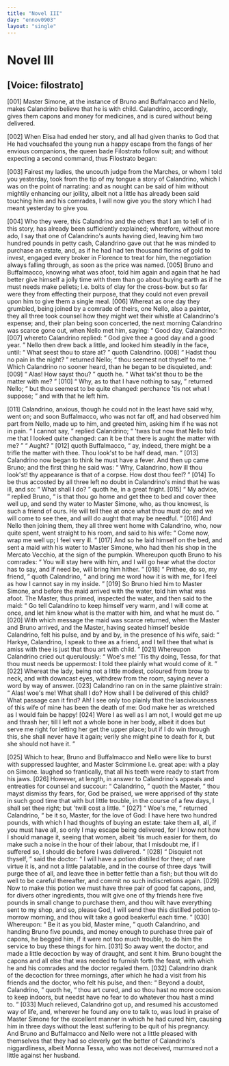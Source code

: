 ```yaml
---
title: "Novel III"
day: "ennov0903"
layout: "single"
---
```

<div id="nov0903" type="novella" who="filostrato">
 <h1>
  Novel III
 </h1>
 <p>
  <h2>
   [Voice: filostrato]
  </h2>
 </p>
 <argument>
  <p>
   <a name="p09030001">
    [001]
   </a>
   Master Simone, at the instance of Bruno and Buffalmacco
 and Nello, makes Calandrino believe that he is with
 child. Calandrino, accordingly, gives them capons and
 money for medicines, and is cured without being
 delivered.
  </p>
 </argument>
 <div3 type="commentary" who="author">
  <p>
   <a name="p09030002">
    [002]
   </a>
   When
   Elisa had ended her story, and all had given thanks to
 God that He had vouchsafed the young nun a happy escape from
 the fangs of her envious companions, the queen bade Filostrato follow
 suit; and without expecting a second command, thus Filostrato
 began:
  </p>
 </div3>
 <div3 type="commentary" who="filostrato">
  <p>
   <a name="p09030003">
    [003]
   </a>
   Fairest my ladies, the uncouth judge from the Marches, or
 whom I told you yesterday, took from the tip of my tongue a story
 of Calandrino, which I was on the point of narrating: and as nought
 can be said of him without mightily enhancing our jollity, albeit not
 a little has already been said touching him and his comrades, I will
 now give you the story which I had meant yesterday to give you.
  </p>
 </div3>
 <p>
  <a name="p09030004">
   [004]
  </a>
  Who they were, this Calandrino and the others that I am to tell of
 in this story, has already been sufficiently explained; wherefore,
 without more ado, I say that one of Calandrino's aunts having died,
 leaving him two hundred pounds in petty cash, Calandrino gave out
 that he was minded to purchase an estate, and, as if he had had ten
 thousand florins of gold to invest, engaged every broker in Florence
 to treat for him, the negotiation always falling through, as soon as
 the price was named.
  <a name="p09030005">
   [005]
  </a>
  Bruno and Buffalmacco, knowing what was
 afoot, told him again and again that he had better give himself a
 jolly time with them than go about buying earth as if he must needs
 make pellets;
  <note>
   I.e.
   bolts of clay for the cross-bow.
  </note>
  but
 so far were they from effecting their purpose,
  that they could not even prevail upon him to give them a single
 meal.
  <a name="p09030006">
   [006]
  </a>
  Whereat as one day they grumbled, being joined by a comrade
 of theirs, one Nello, also a painter, they all three took counsel how
 they might wet their whistle at Calandrino's expense; and, their
 plan being soon concerted, the next morning Calandrino was scarce
 gone out, when Nello met him, saying:
  <q direct="unspecified">
   Good day, Calandrino:
  </q>
  <a name="p09030007">
   [007]
  </a>
  whereto Calandrino replied:
  <q direct="unspecified">
   God give thee a good day and a
 good year.
  </q>
  Nello then drew back a little, and looked him steadily
 in the face, until:
  <q direct="unspecified">
   What seest thou to stare at?
  </q>
  quoth Calandrino.
  <a name="p09030008">
   [008]
  </a>
  <q direct="unspecified">
   Hadst thou no pain in the night?
  </q>
  returned Nello;
  <q direct="unspecified">
   thou
 seemest not thyself to me.
  </q>
  Which Calandrino no sooner heard,
 than he began to be disquieted, and:
  <a name="p09030009">
   [009]
  </a>
  <q direct="unspecified">
   Alas! How sayst thou?
  </q>
  quoth he.
  <q direct="unspecified">
   What tak'st thou to be the matter with me?
  </q>
  <a name="p09030010">
   [010]
  </a>
  <q direct="unspecified">
   Why,
 as to that I have nothing to say,
  </q>
  returned Nello;
  <q direct="unspecified">
   but thou
 seemest to be quite changed: perchance 'tis not what I suppose;
  </q>
  and with that he left him.
 </p>
 <p>
  <a name="p09030011">
   [011]
  </a>
  Calandrino, anxious, though he could not in the least have said
 why, went on; and soon Buffalmacco, who was not far off, and had
 observed him part from Nello, made up to him, and greeted him,
 asking him if he was not in pain.
  <q direct="unspecified">
   I cannot say,
  </q>
  replied Calandrino;
  <q direct="unspecified">
   'twas but now that Nello told me that I looked quite changed:
 can it be that there is aught the matter with me?
  </q>
  <q direct="unspecified">
   Aught?
  </q>
  <a name="p09030012">
   [012]
  </a>
  quoth Buffalmacco,
  <q direct="unspecified">
   ay, indeed, there might be a trifle the matter
 with thee. Thou look'st to be half dead, man.
  </q>
  <a name="p09030013">
   [013]
  </a>
  Calandrino now
 began to think he must have a fever. And then up came Bruno;
 and the first thing he said was:
  <q direct="unspecified">
   Why, Calandrino, how ill thou
 look'st! thy appearance is that of a corpse. How dost thou feel?
  </q>
  <a name="p09030014">
   [014]
  </a>
  To be thus accosted by all three left no doubt in Calandrino's mind
 that he was ill, and so:
  <q direct="unspecified">
   What shall I do?
  </q>
  quoth he, in a great
 fright.
  <a name="p09030015">
   [015]
  </a>
  <q direct="unspecified">
   My advice,
  </q>
  replied Bruno,
  <q direct="unspecified">
   is that thou go home and
 get thee to bed and cover thee well up, and send thy water to
 Master Simone, who, as thou knowest, is such a friend of ours. He
 will tell thee at once what thou must do; and we will come to see
 thee, and will do aught that may be needful.
  </q>
  <a name="p09030016">
   [016]
  </a>
  And Nello then
 joining them, they all three went home with Calandrino, who, now
 quite spent, went straight to his room, and said to his wife:
  <q direct="unspecified">
   Come
 now, wrap me well up; I feel very ill.
  </q>
  <a name="p09030017">
   [017]
  </a>
  And so he laid himself on
 the bed, and sent a maid with his water to Master Simone, who had
 then his shop in the Mercato Vecchio, at the sign of the pumpkin.
  Whereupon quoth Bruno to his comrades:
  <q direct="unspecified">
   You will stay here
 with him, and I will go hear what the doctor has to say, and if need
 be, will bring him hither.
  </q>
  <a name="p09030018">
   [018]
  </a>
  <q direct="unspecified">
   Prithee, do so, my friend,
  </q>
  quoth
 Calandrino,
  <q direct="unspecified">
   and bring me word how it is with me, for I feel as
 how I cannot say in my inside.
  </q>
  <a name="p09030019">
   [019]
  </a>
  So Bruno hied him to Master
 Simone, and before the maid arrived with the water, told him what
 was afoot. The Master, thus primed, inspected the water, and then
 said to the maid:
  <q direct="unspecified">
   Go tell Calandrino to keep himself very warm,
 and I will come at once, and let him know what is the matter with
 him, and what he must do.
  </q>
  <a name="p09030020">
   [020]
  </a>
  With which message the maid was
 scarce returned, when the Master and Bruno arrived, and the Master,
 having seated himself beside Calandrino, felt his pulse, and by and by,
 in the presence of his wife, said:
  <q direct="unspecified">
   Harkye, Calandrino, I speak to
 thee as a friend, and I tell thee that what is amiss with thee is just
 that thou art with child.
  </q>
  <a name="p09030021">
   [021]
  </a>
  Whereupon Calandrino cried out querulously:
  <q direct="unspecified">
   Woe's me! 'Tis thy doing, Tessa, for that thou must
 needs be uppermost: I told thee plainly what would come of it.
  </q>
  <a name="p09030022">
   [022]
  </a>
  Whereat the lady, being not a little modest, coloured from brow to
 neck, and with downcast eyes, withdrew from the room, saying
 never a word by way of answer.
  <a name="p09030023">
   [023]
  </a>
  Calandrino ran on in the same
 plaintive strain:
  <q direct="unspecified">
   Alas! woe's me! What shall I do? How shall
 I be delivered of this child? What passage can it find? Ah! I see
 only too plainly that the lasciviousness of this wife of mine has been
 the death of me: God make her as wretched as I would fain be
 happy!
   <a name="p09030024">
    [024]
   </a>
   Were I as well as I am not, I would get me up and thrash
 her, till I left not a whole bone in her body, albeit it does but serve
 me right for letting her get the upper place; but if I do win through
 this, she shall never have it again; verily she might pine to death for
 it, but she should not have it.
  </q>
 </p>
 <p>
  <a name="p09030025">
   [025]
  </a>
  Which to hear, Bruno and Buffalmacco and Nello were like to
 burst with suppressed laughter, and Master Scimmione
  <note>
   I.e.
   great
 ape: with a play on Simone.
  </note>
  laughed so
 frantically, that all his teeth were ready to start from his jaws.
  <a name="p09030026">
   [026]
  </a>
  However,
 at length, in answer to Calandrino's appeals and entreaties for
 counsel and succour:
  <q direct="unspecified">
   Calandrino,
  </q>
  quoth the Master,
  <q direct="unspecified">
   thou
 mayst dismiss thy fears, for, God be praised, we were apprised of thy
 state in such good time that with but little trouble, in the course of a
 few days, I shall set thee right; but 'twill cost a little.
  </q>
  <a name="p09030027">
   [027]
  </a>
  <q direct="unspecified">
   Woe's
   me,
  </q>
  returned Calandrino,
  <q direct="unspecified">
   be it so, Master, for the love of God:
 I have here two hundred pounds, with which I had thoughts of buying
 an estate: take them all, all, if you must have all, so only I may escape
 being delivered, for I know not how I should manage it, seeing that
 women, albeit 'tis much easier for them, do make such a noise in
 the hour of their labour, that I misdoubt me, if I suffered so, I should
 die before I was delivered.
  </q>
  <a name="p09030028">
   [028]
  </a>
  <q direct="unspecified">
   Disquiet not thyself,
  </q>
  said the
 doctor:
  <q direct="unspecified">
   I will have a potion distilled for thee; of rare virtue it is, and not
 a little palatable, and in the course of three days 'twill purge thee of
 all, and leave thee in better fettle than a fish; but thou wilt do well
 to be careful thereafter, and commit no such indiscretions again.
   <a name="p09030029">
    [029]
   </a>
   Now to make this potion we must have three pair of good fat
 capons, and, for divers other ingredients, thou wilt give one of thy
 friends here five pounds in small change to purchase them, and thou
 wilt have everything sent to my shop, and so, please God, I will
 send thee this distilled potion to-morrow morning, and thou wilt
 take a good beakerful each time.
  </q>
  <a name="p09030030">
   [030]
  </a>
  Whereupon:
  <q direct="unspecified">
   Be it as you
 bid, Master mine,
  </q>
  quoth Calandrino, and handing Bruno five
 pounds, and money enough to purchase three pair of capons, he
 begged him, if it were not too much trouble, to do him the service
 to buy these things for him.
  <a name="p09030031">
   [031]
  </a>
  So away went the doctor, and made a
 little decoction by way of draught, and sent it him. Bruno bought
 the capons and all else that was needed to furnish forth the feast,
 with which he and his comrades and the doctor regaled them.
  <a name="p09030032">
   [032]
  </a>
  Calandrino drank of the decoction for three mornings, after which
 he had a visit from his friends and the doctor, who felt his pulse, and
 then:
  <q direct="unspecified">
   Beyond a doubt, Calandrino,
  </q>
  quoth he,
  <q direct="unspecified">
   thou art cured,
 and so thou hast no more occasion to keep indoors, but needst have
 no fear to do whatever thou hast a mind to.
  </q>
  <a name="p09030033">
   [033]
  </a>
  Much relieved,
 Calandrino got up, and resumed his accustomed way of life, and,
 wherever he found any one to talk to, was loud in praise of
 Master Simone for the excellent manner in which he had cured
 him, causing him in three days without the least suffering to
 be quit of his pregnancy. And Bruno and Buffalmacco and
 Nello were not a little pleased with themselves that they had so
 cleverly got the better of Calandrino's niggardliness, albeit Monna
 Tessa, who was not deceived, murmured not a little against her
 husband.
 </p>
</div>